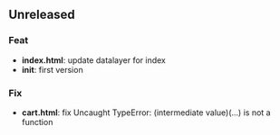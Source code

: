 ## Unreleased

### Feat

- **index.html**: update datalayer for index
- **init**: first version

### Fix

- **cart.html**: fix Uncaught TypeError: (intermediate value)(...) is not a function
